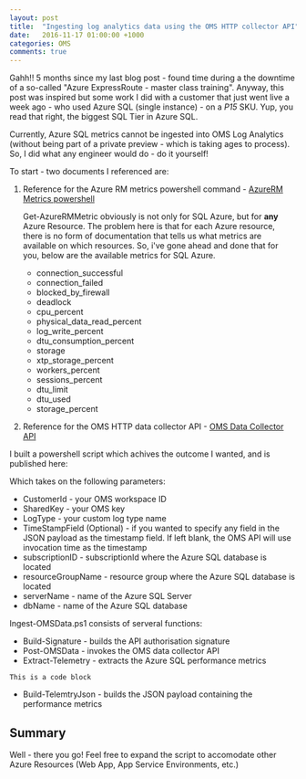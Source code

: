 ```yaml
---
layout: post
title:  "Ingesting log analytics data using the OMS HTTP collector API"
date:   2016-11-17 01:00:00 +1000
categories: OMS
comments: true
---
```


Gahh!! 5 months since my last blog post - found time during a the downtime of a so-called "Azure ExpressRoute - master class training".
Anyway, this post was inspired but some work I did with a customer that just went live a week ago - who used Azure SQL (single instance) - on a *P15* SKU. 
Yup, you read that right, the biggest SQL Tier in Azure SQL.

Currently, Azure SQL metrics cannot be ingested into OMS Log Analytics (without being part of a private preview - which is taking ages to process). So, I did what any engineer would do - do it yourself!

To start - two documents I referenced are:

1. Reference for the Azure RM metrics powershell command - [AzureRM Metrics powershell](https://docs.microsoft.com/en-us/powershell/resourcemanager/azurerm.insights/v1.0.12/Get-AzureRmMetric?redirectedfrom=msdn)

    Get-AzureRMMetric obviously is not only for SQL Azure, but for **any** Azure Resource. The problem here is that for each Azure resource, there is no form of documentation that tells us what metrics are available on which resources.
    So, i've gone ahead and done that for you, below are the available metrics for SQL Azure.

    * connection_successful
    * connection_failed
    * blocked_by_firewall
    * deadlock
    * cpu_percent
    * physical_data_read_percent
    * log_write_percent
    * dtu_consumption_percent
    * storage
    * xtp_storage_percent
    * workers_percent
    * sessions_percent
    * dtu_limit
    * dtu_used
    * storage_percent

2. Reference for the OMS HTTP data collector API - [OMS Data Collector API](https://docs.microsoft.com/en-us/azure/log-analytics/log-analytics-data-collector-api)

I built a powershell script which achives the outcome I wanted, and is published here:

Which takes on the following parameters:

* CustomerId - your OMS workspace ID
* SharedKey - your OMS key
* LogType - your custom log type name
* TimeStampField (Optional) - if you wanted to specify any field in the JSON payload as the timestamp field. If left blank, the OMS API will use invocation time as the timestamp
* subscriptionID - subscriptionId where the Azure SQL database is located
* resourceGroupName - resource group where the Azure SQL database is located
* serverName - name of the Azure SQL Server 
* dbName - name of the Azure SQL database

Ingest-OMSData.ps1 consists of serveral functions:

* Build-Signature - builds the API authorisation signature
* Post-OMSData - invokes the OMS data collector API
* Extract-Telemetry - extracts the Azure SQL performance metrics
```
This is a code block

```
* Build-TelemtryJson - builds the JSON payload containing the performance metrics

Summary
---------------------

Well - there you go! Feel free to expand the script to accomodate other Azure Resources (Web App, App Service Environments, etc.)